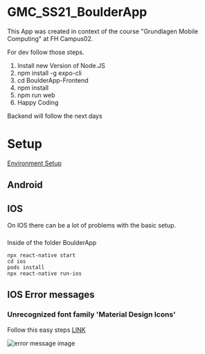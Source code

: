 # GMC_SS21_BoulderApp
This App was created in context of the course "Grundlagen Mobile Computing" at FH Campus02. 

For dev follow those steps. 
1. Install new Version of Node.JS
2. npm install -g expo-cli
3. cd BoulderApp-Frontend
4. npm install 
5. npm run web
6. Happy Coding

Backend will follow the next days


# Setup
[Environment Setup](https://reactnative.dev/docs/environment-setup)
## Android
## IOS
On IOS there can be a lot of problems with the basic setup.
### 
Inside of the folder BoulderApp
```
npx react-native start
cd ios
pods install
npx react-native run-ios
```
## IOS Error messages
### Unrecognized font family 'Material Design Icons'
Follow this easy steps [LINK](https://reactnativecode.com/unrecognized-font-family-material-design-icons/)

![error message image](https://reactnativecode.com/wp-content/uploads/2020/12/Unrecognized_Font_Family.png "Unrecognized font family 'Material Design Icons IOS Error message'" )